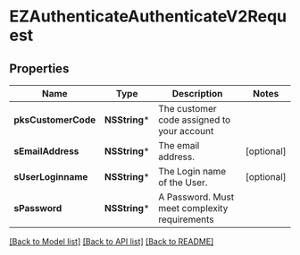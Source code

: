 # EZAuthenticateAuthenticateV2Request

## Properties
Name | Type | Description | Notes
------------ | ------------- | ------------- | -------------
**pksCustomerCode** | **NSString*** | The customer code assigned to your account | 
**sEmailAddress** | **NSString*** | The email address. | [optional] 
**sUserLoginname** | **NSString*** | The Login name of the User. | [optional] 
**sPassword** | **NSString*** | A Password.  Must meet complexity requirements | 

[[Back to Model list]](../README.md#documentation-for-models) [[Back to API list]](../README.md#documentation-for-api-endpoints) [[Back to README]](../README.md)


